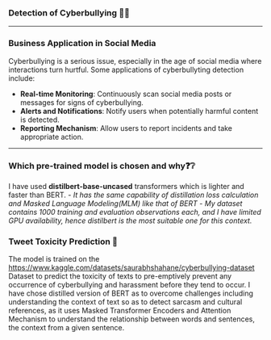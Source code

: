 ### Detection of Cyberbullying 🤬😠
___

### Business Application in Social Media
Cyberbullying is a serious issue, especially in the age of social media where interactions turn hurtful. Some applications of cyberbullyting detection include:

- **Real-time Monitoring**: Continuously scan social media posts or messages for signs of cyberbullying.
- **Alerts and Notifications**: Notify users when potentially harmful content is detected.
- **Reporting Mechanism**: Allow users to report incidents and take appropriate action.
___

### Which pre-trained model is chosen and why❓❔
I have used **distilbert-base-uncased** transformers which is lighter and faster than BERT. 
*- It has the same capability of distillation loss calculation and Masked Language Modeling(MLM) like that of BERT*
*- My dataset contains 1000 training and evaluation observations each, and I have limited GPU availability, hence distilbert is the most suitable one for this context.*

### Tweet Toxicity Prediction 💬
The model is trained on the https://www.kaggle.com/datasets/saurabhshahane/cyberbullying-dataset Dataset to predict the toxicity of texts to pre-emptively prevent any occurrence of cyberbullying and harassment before they tend to occur. I have chose distilled version of BERT as to overcome challenges including understanding the context of text so as to detect sarcasm and cultural references, as it uses Masked Transformer Encoders and Attention Mechanism to understand the relationship between words and sentences, the context from a given sentence.

### 
